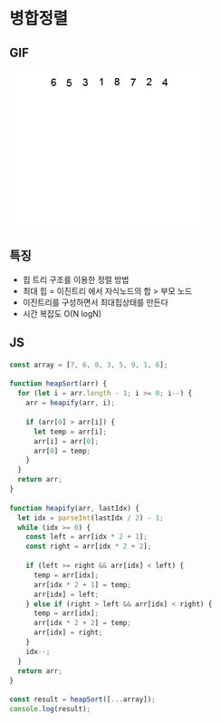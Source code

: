 # 병합정렬

## GIF

![merge](./img/heapSort.gif)

## 특징

- 힙 트리 구조를 이용한 정렬 방법
- 최대 힙 = 이진트리 에서 자식노드의 합 > 부모 노드
- 이진트리를 구성하면서 최대힙상태를 만든다
- 시간 복잡도 O(N logN)

## JS

```javascript
const array = [7, 6, 8, 3, 5, 9, 1, 6];

function heapSort(arr) {
  for (let i = arr.length - 1; i >= 0; i--) {
    arr = heapify(arr, i);

    if (arr[0] > arr[i]) {
      let temp = arr[i];
      arr[i] = arr[0];
      arr[0] = temp;
    }
  }
  return arr;
}

function heapify(arr, lastIdx) {
  let idx = parseInt(lastIdx / 2) - 1;
  while (idx >= 0) {
    const left = arr[idx * 2 + 1];
    const right = arr[idx * 2 + 2];

    if (left >= right && arr[idx] < left) {
      temp = arr[idx];
      arr[idx * 2 + 1] = temp;
      arr[idx] = left;
    } else if (right > left && arr[idx] < right) {
      temp = arr[idx];
      arr[idx * 2 + 2] = temp;
      arr[idx] = right;
    }
    idx--;
  }
  return arr;
}

const result = heapSort([...array]);
console.log(result);
```
